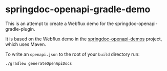 # springdoc-openapi-gradle-demo

This is an attempt to create a Webflux demo for the springdoc-openapi-gradle-plugin.

It is based on the Webflux demo in the [springdoc-openapi-demos](https://github.com/springdoc/springdoc-openapi-demos) project, which uses Maven.

To write an `openapi.json` to the root of your `build` directory run:

`./gradlew generateOpenApiDocs`
